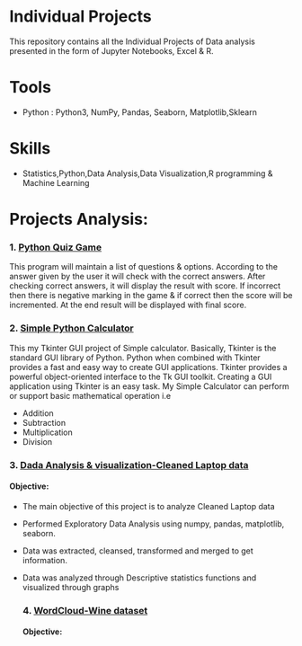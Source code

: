 # Individual Projects
This repository contains all the Individual Projects of Data analysis presented in the form of Jupyter Notebooks, Excel & R.
# Tools
- Python : Python3, NumPy, Pandas, Seaborn, Matplotlib,Sklearn
# Skills
- Statistics,Python,Data Analysis,Data Visualization,R programming & Machine Learning
# Projects Analysis:
 ### 1. [Python Quiz Game](https://github.com/PriyaModhave/EduBridge-Data-Analytics/tree/main/Projects/Individual%20Projects/01.Python%20Quiz%20Game)
   This program will maintain a list of questions & options. According to the answer given by the user it will check with the correct answers. After checking correct answers, it will display the result with score. If incorrect then there is negative marking in the game & if correct then the score will be incremented. At the end result will be displayed with final score.
     

  ### 2. [Simple Python Calculator](https://github.com/PriyaModhave/EduBridge-Data-Analytics/tree/main/Projects/Individual%20Projects/02.Simple%20Python%20Calculator)
  This my Tkinter GUI project of Simple calculator. Basically, Tkinter is the standard GUI library of Python. Python when combined with Tkinter provides a fast and easy way to create GUI applications. Tkinter provides a powerful object-oriented interface to the Tk GUI toolkit. Creating a GUI application using Tkinter is an easy task. My Simple Calculator can perform or support basic mathematical operation i.e

- Addition
- Subtraction
- Multiplication
- Division
     
     
 ### 3. [Dada Analysis & visualization-Cleaned Laptop data](https://github.com/PriyaModhave/EduBridge-Data-Analytics/tree/main/Projects/Individual%20Projects/03.Cleaned%20Laptop%20Data)
   #### Objective:
- The main objective of this project is to analyze Cleaned Laptop data
- Performed Exploratory Data Analysis using numpy, pandas, matplotlib, seaborn.
- Data was extracted, cleansed, transformed and merged to get information.
- Data was analyzed through Descriptive statistics functions and visualized through graphs
    
      
  ### 4. [WordCloud-Wine dataset](https://github.com/PriyaModhave/EduBridge-Data-Analytics/tree/main/Projects/Individual%20Projects/04.WordCloud)
   #### Objective:
     
